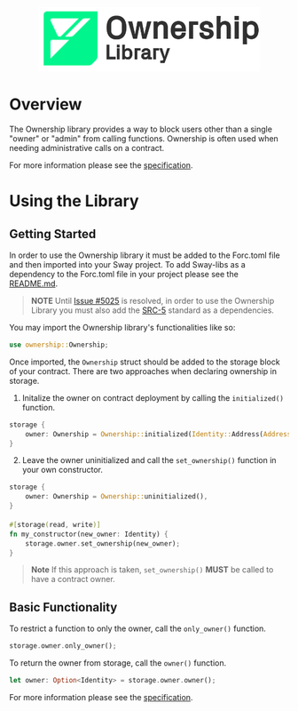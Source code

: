 <p align="center">
    <picture>
        <source media="(prefers-color-scheme: dark)" srcset=".docs/ownership-logo-dark-theme.png">
        <img alt="SwayApps logo" width="400px" src=".docs/ownership-logo-light-theme.png">
    </picture>
</p>

# Overview

The Ownership library provides a way to block users other than a single "owner" or "admin" from calling functions. Ownership is often used when needing administrative calls on a contract.

For more information please see the [specification](./SPECIFICATION.md).

# Using the Library

## Getting Started

In order to use the Ownership library it must be added to the Forc.toml file and then imported into your Sway project. To add Sway-libs as a dependency to the Forc.toml file in your project please see the [README.md](../../README.md).

> **NOTE** Until [Issue #5025](https://github.com/FuelLabs/sway/issues/5025) is resolved, in order to use the Ownership Library you must also add the [SRC-5](https://github.com/FuelLabs/sway-standards/tree/master/standards/src_5) standard as a dependencies.

You may import the Ownership library's functionalities like so:

```rust
use ownership::Ownership;
```

Once imported, the `Ownership` struct should be added to the storage block of your contract. There are two approaches when declaring ownership in storage.

1. Initalize the owner on contract deployment by calling the `initialized()` function.

```rust
storage {
    owner: Ownership = Ownership::initialized(Identity::Address(Address::from(0x0000000000000000000000000000000000000000000000000000000000000000))),
}
```

2. Leave the owner uninitialized and call the `set_ownership()` function in your own constructor.

```rust
storage {
    owner: Ownership = Ownership::uninitialized(),
}

#[storage(read, write)]
fn my_constructor(new_owner: Identity) {
    storage.owner.set_ownership(new_owner);
}
```

> **Note** If this approach is taken, `set_ownership()` **MUST** be called to have a contract owner.

## Basic Functionality

To restrict a function to only the owner, call the `only_owner()` function.

```rust
storage.owner.only_owner();
```

To return the owner from storage, call the `owner()` function.

```rust
let owner: Option<Identity> = storage.owner.owner();
```

For more information please see the [specification](./SPECIFICATION.md).
